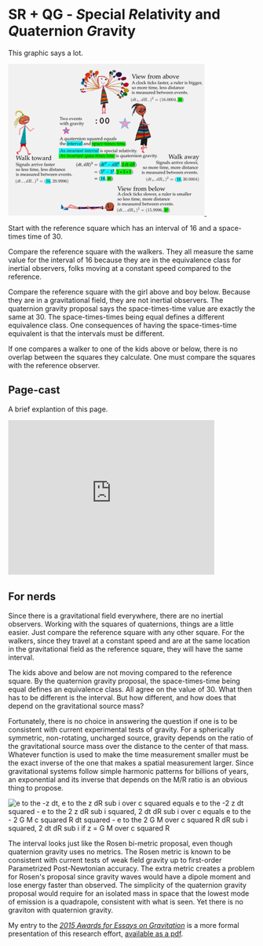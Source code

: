 # SR + QG - *S*pecial *R*elativity and *Q*uaternion *G*ravity

This graphic says a lot.

<a id="single_1" href="../../images/all_900.gif"
title="Four ways to see two events">
  <img class='visible-xs' src="../../images/all_400.gif" alt="" />
  <img class='hidden-xs' src="../../images/all_600.gif" alt="" /></a> 

Start with the reference square which has an interval of 16 and a space-times
time of 30.

Compare the reference square with the walkers. They all measure the same value
for the interval of 16 because they are in the equivalence class for inertial
observers, folks moving at a constant speed compared to the reference.

Compare the reference square with the girl above and boy below. Because they
are in a gravitational field, they are not inertial observers. The quaternion
gravity proposal says the space-times-time value are exactly the same at 30.
The space-times-times being equal defines a different equivalence class. One
consequences of having the space-times-time equivalent is that the intervals
must be different.

If one compares a walker to one of the kids above or below, there is no overlap
between the squares they calculate. One must compare the squares with the
reference observer.

## Page-cast

A brief explantion of this page.

<iframe width="420" height="315" src="https://www.youtube.com/embed/GU327hCMyxo" frameborder="0" allowfullscreen></iframe>


## For nerds

Since there is a gravitational field everywhere, there are no inertial
observers. Working with the squares of quaternions, things are a little
easier. Just compare the reference square with any other square. For the
walkers, since they travel at a constant speed and are at the same location in
the gravitational field as the reference square, they will have the same
interval.

The kids above and below are not moving compared to the reference square. By
the quaternion gravity proposal, the space-times-time being equal defines an
equivalence class. All agree on the value of 30. What then has to be different
is the interval. But how different, and how does that depend on the
gravitational source mass?

Fortunately, there is no choice in answering the question if one is to be
consistent with current experimental tests of gravity. For a spherically
symmetric, non-rotating, uncharged source, gravity depends on the ratio of the
gravitational source mass over the distance to the center of that mass. Whatever
function is used to make the time measurement smaller must be the exact inverse
of the one that makes a spatial measurement larger. Since gravitational systems
follow simple harmonic patterns for billions of years, an exponential and its
inverse that depends on the M/R ratio is an obvious thing to propose.

![e to the -z dt, e to the z dR sub i over c squared equals e to the -2 z dt
squared - e to the 2 z dR sub i squared, 2 dt dR sub i over c equals e to the -
2 G M c squared R dt squared - e to the 2 G M over c squared R dR sub i
squared, 2 dt dR sub i if z = G M over c squared R](../images/exp_GMc2R.png)

The interval looks just like the Rosen bi-metric proposal, even though
quaternion gravity uses no metrics. The Rosen metric is known to be consistent
with current tests of weak field gravity up to first-order Parametrized
Post-Newtonian accuracy. The extra metric creates a problem for Rosen's
proposal since gravity waves would have a dipole moment and lose energy faster
than observed. The simplicity of the quaternion gravity proposal would require
for an isolated mass in space that the lowest mode of emission is a quadrapole,
consistent with what is seen. Yet there is no graviton with quaternion gravity.

My entry to the [_2015 Awards for Essays on 
Gravitation_](http://www.gravityresearchfoundation.org/index.html) is a more formal
presentation of this research effort, [available as a
pdf](../papers/s-t-t/space-times-time_invariance.pdf).
